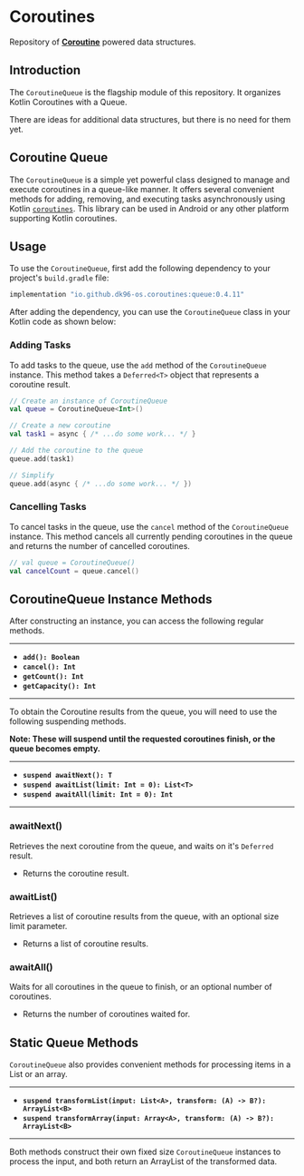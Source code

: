 # Coroutines
Repository of [__Coroutine__](https://github.com/Kotlin/kotlinx.coroutines) powered data structures.

## Introduction
The `CoroutineQueue` is the flagship module of this repository. It organizes Kotlin Coroutines with a Queue.

There are ideas for additional data structures, but there is no need for them yet.

## Coroutine Queue
The `CoroutineQueue` is a simple yet powerful class designed to manage and execute coroutines in a queue-like manner. It offers several convenient methods for adding, removing, and executing tasks asynchronously using Kotlin [`coroutines`](https://github.com/Kotlin/kotlinx.coroutines). This library can be used in Android or any other platform supporting Kotlin coroutines.

## Usage
To use the `CoroutineQueue`, first add the following dependency to your project's `build.gradle` file:
```groovy
implementation "io.github.dk96-os.coroutines:queue:0.4.11"
```
After adding the dependency, you can use the `CoroutineQueue` class in your Kotlin code as shown below:

### Adding Tasks
To add tasks to the queue, use the `add` method of the `CoroutineQueue` instance. This method takes a `Deferred<T>` object that represents a coroutine result.
```kotlin
// Create an instance of CoroutineQueue
val queue = CoroutineQueue<Int>()

// Create a new coroutine
val task1 = async { /* ...do some work... */ }

// Add the coroutine to the queue
queue.add(task1)

// Simplify
queue.add(async { /* ...do some work... */ })
```

### Cancelling Tasks
To cancel tasks in the queue, use the `cancel` method of the `CoroutineQueue` instance. This method cancels all currently pending coroutines in the queue and returns the number of cancelled coroutines.
```kotlin
// val queue = CoroutineQueue()
val cancelCount = queue.cancel()
```

## CoroutineQueue Instance Methods
After constructing an instance, you can access the following regular methods.
___
- **`add(): Boolean`**
- **`cancel(): Int`**
- **`getCount(): Int`**
- **`getCapacity(): Int`**
___

To obtain the Coroutine results from the queue, you will need to use the following suspending methods.

**Note: These will suspend until the requested coroutines finish, or the queue becomes empty.**
___
- **`suspend awaitNext(): T`**
- **`suspend awaitList(limit: Int = 0): List<T>`**
- **`suspend awaitAll(limit: Int = 0): Int`**
___

### awaitNext()
Retrieves the next coroutine from the queue, and waits on it's `Deferred` result.
- Returns the coroutine result.

### awaitList()
Retrieves a list of coroutine results from the queue, with an optional size limit parameter.
- Returns a list of coroutine results.

### awaitAll()
Waits for all coroutines in the queue to finish, or an optional number of coroutines.
- Returns the number of coroutines waited for.

## Static Queue Methods
`CoroutineQueue` also provides convenient methods for processing items in a List or an array.
___
- **`suspend transformList(input: List<A>, transform: (A) -> B?): ArrayList<B>`**
- **`suspend transformArray(input: Array<A>, transform: (A) -> B?): ArrayList<B>`**
___
Both methods construct their own fixed size `CoroutineQueue` instances to process the input, and both return an ArrayList of the transformed data.
